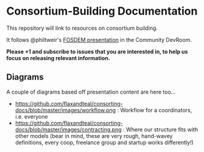 # Consortium-Building Documentation

This repository will link to resources on consortium building.

It follows @philtweir's [FOSDEM presentation](https://flaxandteal.github.io/fosdem-2019-consorting-with-industry/index.html) in the Community DevRoom.

**Please +1 and subscribe to issues that you are interested in, to help us focus on releasing relevant information.**

## Diagrams

A couple of diagrams based off presentation content are here too...

* https://github.com/flaxandteal/consorting-docs/blob/master/images/workflow.png : Workflow for a coordinators, i.e. everyone
* https://github.com/flaxandteal/consorting-docs/blob/master/images/contracting.png : Where our structure fits with other models (bear in mind, these are very rough, hand-wavey definitions, every coop, freelance group and startup works differently!)
